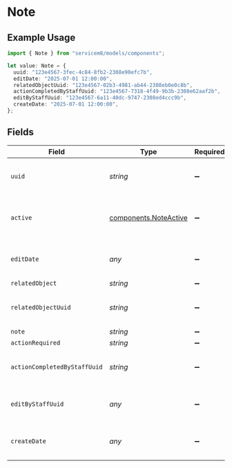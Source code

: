 # Note

## Example Usage

```typescript
import { Note } from "servicem8/models/components";

let value: Note = {
  uuid: "123e4567-3fec-4c84-8fb2-2308e90efc7b",
  editDate: "2025-07-01 12:00:00",
  relatedObjectUuid: "123e4567-02b3-4981-ab44-2308eb0e0c8b",
  actionCompletedByStaffUuid: "123e4567-7318-4f49-9b3b-2308e62aaf2b",
  editByStaffUuid: "123e4567-6a11-40dc-9747-2308ed4ccc9b",
  createDate: "2025-07-01 12:00:00",
};
```

## Fields

| Field                                                          | Type                                                           | Required                                                       | Description                                                    | Example                                                        |
| -------------------------------------------------------------- | -------------------------------------------------------------- | -------------------------------------------------------------- | -------------------------------------------------------------- | -------------------------------------------------------------- |
| `uuid`                                                         | *string*                                                       | :heavy_minus_sign:                                             | Unique identifier for this record                              | 123e4567-3fec-4c84-8fb2-2308e90efc7b                           |
| `active`                                                       | [components.NoteActive](../../models/components/noteactive.md) | :heavy_minus_sign:                                             | Record active/deleted flag.  Valid values are [0,1]            |                                                                |
| `editDate`                                                     | *any*                                                          | :heavy_minus_sign:                                             | Timestamp at which record was last modified                    | 2025-07-01 12:00:00                                            |
| `relatedObject`                                                | *string*                                                       | :heavy_minus_sign:                                             | N/A                                                            |                                                                |
| `relatedObjectUuid`                                            | *string*                                                       | :heavy_minus_sign:                                             | N/A                                                            | 123e4567-02b3-4981-ab44-2308eb0e0c8b                           |
| `note`                                                         | *string*                                                       | :heavy_minus_sign:                                             | N/A                                                            |                                                                |
| `actionRequired`                                               | *string*                                                       | :heavy_minus_sign:                                             | N/A                                                            |                                                                |
| `actionCompletedByStaffUuid`                                   | *string*                                                       | :heavy_minus_sign:                                             | N/A                                                            | 123e4567-7318-4f49-9b3b-2308e62aaf2b                           |
| `editByStaffUuid`                                              | *any*                                                          | :heavy_minus_sign:                                             | UUID of Staff Member who last modified record                  | 123e4567-6a11-40dc-9747-2308ed4ccc9b                           |
| `createDate`                                                   | *any*                                                          | :heavy_minus_sign:                                             | Timestamp at which record was last modified                    | 2025-07-01 12:00:00                                            |